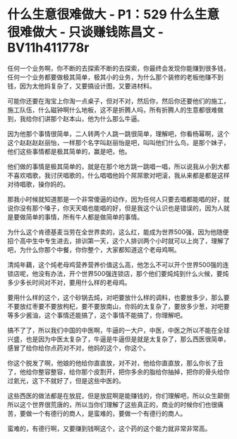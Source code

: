 # 什么生意很难做大 - P1：529 什么生意很难做大 - 只谈赚钱陈昌文 - BV11h411778r

任何一个业务啊，你不断的去探索不断的去探索，你最终会发现你能赚到很多钱，任何一个业务都要做极其简单，极其小的业务，为什么那个装修的老板他赚不到钱，因为太他妈复杂了，又要搞设计图，又要进材料。

可能你还要在淘宝上你淘一点桌子，但对不对，然后你，然后你还要他们的施工，施工队伍，什么磁钟啊什么地板，这不是折腾人吗，所有折腾人的生意都很难做到，我给你们讲那个赵本山，他为什么那么牛逼。

因为他那个事情很简单，二人转两个人跳一跳很简单，理解吧，你看杨幂啊，这个这个赵赵赵赵丽怡，一样那个名字叫赵丽怡是吧，叫叫他们什么鸟，是那个妹子，他们这些事情都是极其简单的，赢是吧，他。

他们做的事情是极其简单的，就是在那个地方跳一跳唱一唱，所以说我从小到大都不喜欢唱歌，我讨厌唱歌的，什么唱唱他妈个屌屌歌对吧滚，我从来都是都是这样对待唱歌，操你妈的。

那我小时候就知道那是一个非常傻逼的动作，因为任何人只要去唱都能唱的好，就说你没有那个嗓子，你天天唱也能唱的好，但是我这个认识也是错误的，因为人就是要做简单的事情，所有牛人都是做简单的事情。

为什么这个肯德基麦当劳在全世界卖的，这么红，能成为世界500强，因为他随便招个高中生中专生进去，排训第一天，这个人排训两个小时就可以上岗了，理解了吧，为什么你那个中餐，你你整个，大家都知道这个老母鸡啊。

清炖年藕，这个炖老母鸡营养营养价值这么高，他怎么不可以开个世界500强的连锁店呢，他没有办法，开个世界500强连锁店，那个他们要炖炖到什么火候，要炖多少多长时间对不对，要用什么样的老母鸡。

要用什么样的这个，这个砂锅去炖，对吧要放什么样的调料，也要放多少，那么要不要放红枣要不要放枸杞，要不要放南山，你妈的太复杂了，要放多少葱，对吧要等多少酱油，这个事情还能搞了，这个事情不能搞了，你理解吧。

搞不了了，所以我们中国的中医啊，牛逼的一大户，中医，中医之所以不能在全球兴盛，也是因为中医太复杂了，牛逼是牛逼但是就是太复杂了，那么西医很简单，感冒了给你给你点药对不对，他妈的这个，你这个。

你这个脱发了啊，他娘的他给你直直放，对不对，他给你直直放，那么你长了丑了，他给你整容整容，给你那个皮割开，把你多余的脂给你抽掉，把你的骨头给你过氦光，这下不就好了，但是这些中医的。

这些西医的做法都是在放屁，但是放屁啊是能赚钱的，你们理解吧，所以众生颠倒所以这个世界很荒唐的，所以当你们理解了这些真正的，商业的时候你们也很痛苦，要做一个有德行的商人，是蛮难的，要做一个有德行的商人。

蛮难的，有德行啊，又要赚到钱啊这个，这个药的这个能力就非常非常高。
